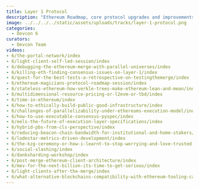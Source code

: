 ```yaml
---
title: Layer 1 Protocol
description: "Ethereum Roadmap, core protocol upgrades and improvements, design decisions and tradeoffs, impact of MEV, core protocol values and their importance."
image: ../../../../static/assets/uploads/tracks/layer-1-protocol.png
categories:
  - Devcon 6
curators:
  - Devcon Team
videos: 
- 6/the-portal-network/index
- 6/light-client-self-led-session/index
- 6/debugging-the-ethereum-merge-with-parallel-universes/index
- 6/killing-eth-finding-consensus-issues-on-layer-1/index
- 6/quest-for-the-best-tests-a-retrospective-on-testingthemerge/index
- 6/ethereum-magicians-protocol-roadmap-session/index
- 6/stateless-ethereum-how-verkle-trees-make-ethereum-lean-and-mean/index
- 6/multidimensional-resource-pricing-or-l2evm-or-tbd/index
- 6/time-in-ethereum/index
- 6/how-to-ethically-build-public-good-infrastructure/index
- 6/challenges-of-parallelizability-under-ethereums-execution-model/index
- 6/how-to-use-executable-consensus-pyspec/index
- 6/eels-the-future-of-execution-layer-specifications/index
- 6/hybrid-pbs-from-cls-perspective/index
- 6/reducing-beacon-chain-bandwidth-for-institutional-and-home-stakers/index
- 6/lodestar-metrics-driven-development/index
- 6/the-kzg-ceremony-or-how-i-learnt-to-stop-worrying-and-love-trusted-setups/index
- 6/social-slashing/index
- 6/danksharding-workshop/index
- 6/post-merge-ethereum-client-architecture/index
- 6/mev-for-the-next-billion-its-time-to-get-serious/index
- 6/light-clients-after-the-merge/index
- 6/what-alternative-blockchains-compatibility-with-ethereum-tooling-can-teach-us-about-ethereums-future/index
---
```

